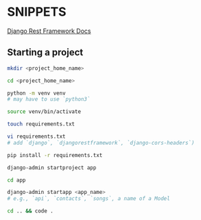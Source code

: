 # SNIPPETS 

[Django Rest Framework Docs](https://www.django-rest-framework.org/tutorial/1-serialization/)

## Starting a project

```bash
mkdir <project_home_name>

cd <project_home_name>

python -m venv venv
# may have to use `python3`

source venv/bin/activate

touch requirements.txt

vi requirements.txt
# add `django`, `djangorestframework`, `django-cors-headers`)

pip install -r requirements.txt

django-admin startproject app 

cd app

django-admin startapp <app_name>
# e.g., `api`, `contacts`, `songs`, a name of a Model

cd .. && code .
```
